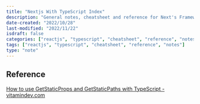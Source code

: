 ```yaml
---
title: "Nextjs With TypeScript Index"
description: "General notes, cheatsheet and reference for Next's Framework with TypeScript projects"
date-created: "2022/10/28"
last-modified: "2022/11/22"
isdraft: false
categories: ["reactjs", "typescript", "cheatsheet", "reference", "notes"]
tags: ["reactjs", "typescript", "cheatsheet", "reference", "notes"]
type: "note"
---
```


## Reference

[How to use GetStaticProps and GetStaticPaths with TypeScript - vitamindev.com](https://www.vitamindev.com/next-js/getstaticprops-getstaticpaths-typescript/)
